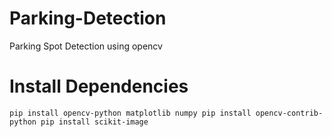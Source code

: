 # Parking-Detection
Parking Spot Detection using opencv


# Install Dependencies
`
pip install opencv-python matplotlib numpy
pip install opencv-contrib-python
pip install scikit-image
`
